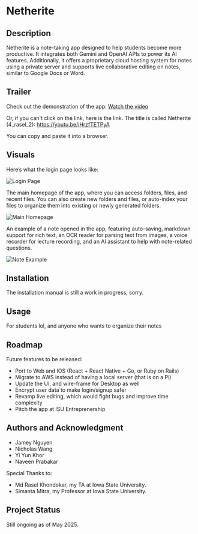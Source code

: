  # Netherite

## Description
Netherite is a note-taking app designed to help students become more productive. It integrates both Gemini and OpenAI APIs to power its AI features. Additionally, it offers a proprietary cloud hosting system for notes using a private server and supports live collaborative editing on notes, similar to Google Docs or Word.

## Trailer
Check out the demonstration of the app:
[Watch the video](https://youtu.be/iHrzfTETPyA)

Or, if you can't click on the link, here is the link. The title is called Netherite (4_rasel_2): 
https://youtu.be/iHrzfTETPyA

You can copy and paste it into a browser.

## Visuals
Here’s what the login page looks like:

![Login Page](https://github.com/user-attachments/assets/2068bb62-eb00-4330-9f03-7c52e4092da7)

The main homepage of the app, where you can access folders, files, and recent files. You can also create new folders and files, or auto-index your files to organize them into existing or newly generated folders.

![Main Homepage](https://github.com/user-attachments/assets/d2cf21b6-b543-435f-9deb-cdce50a314dc)

An example of a note opened in the app, featuring auto-saving, markdown support for rich text, an OCR reader for parsing text from images, a voice recorder for lecture recording, and an AI assistant to help with note-related questions.

![Note Example](https://github.com/user-attachments/assets/0e2b139a-44f5-413c-956d-7c8bef820634)

## Installation
The installation manual is still a work in progress, sorry.

## Usage
For students lol, and anyone who wants to organize their notes

## Roadmap
Future features to be released:
- Port to Web and IOS (React + React Native + Go, or Ruby on Rails)
- Migrate to AWS instead of having a local server (that is on a Pi)
- Update the UI, and wire-frame for Desktop as well
- Encrypt user data to make login/signup safer
- Revamp live editing, which would fight bugs and improve time complexity
- Pitch the app at ISU Entreprenership

## Authors and Acknowledgment
- Jamey Nguyen
- Nicholas Wang
- Yi Yun Khor
- Naveen Prabakar

Special Thanks to:
- Md Rasel Khondokar, my TA at Iowa State University.
- Simanta Mitra, my Professor at Iowa State University.

## Project Status
Still ongoing as of May 2025.
